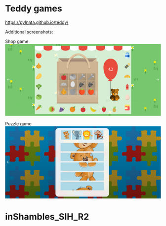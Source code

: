 
# Teddy games

https://pylnata.github.io/teddy/




Additional screenshots:

Shop game
![Alt text](screen2.png?raw=true "Shop game")

Puzzle game
![Alt text](screen3.png?raw=true "Puzzle game")

# inShambles_SIH_R2
